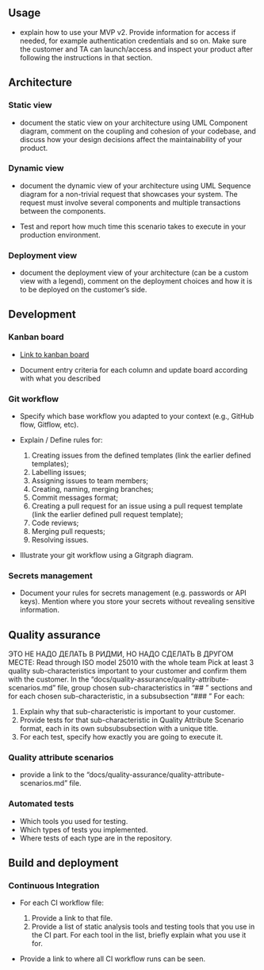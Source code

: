 ## Usage

-  explain how to use your MVP v2. Provide information for access if needed, for example authentication credentials and so on. Make sure the customer and TA can launch/access and inspect your product after following the instructions in that section.

## Architecture

### Static view

- document the static view on your architecture using UML Component diagram, comment on the coupling and cohesion of your codebase, and discuss how your design decisions affect the maintainability of your product.

### Dynamic view

- document the dynamic view of your architecture using UML Sequence diagram for a non-trivial request that showcases your system. The request must involve several components and multiple transactions between the components.

- Test and report how much time this scenario takes to execute in your production environment.

### Deployment view

- document the deployment view of your architecture (can be a custom view with a legend), comment on the deployment choices and how it is to be deployed on the customer’s side.

## Development

### Kanban board

- [Link to kanban board](https://some-link)

- Document entry criteria for each column and update board according with what you described

### Git workflow

- Specify which base workflow you adapted to your context (e.g., GitHub flow, Gitflow, etc).

- Explain / Define rules for:
  1. Creating issues from the defined templates (link the earlier defined templates);
  2. Labelling issues;
  3. Assigning issues to team members;
  4. Creating, naming, merging branches;
  5. Commit messages format;
  6. Creating a pull request for an issue using a pull request template (link the earlier defined pull request template);
  7. Code reviews;
  8. Merging pull requests;
  9. Resolving issues.

- Illustrate your git workflow using a Gitgraph diagram.

### Secrets management

- Document your rules for secrets management (e.g. passwords or API keys). Mention where you store your secrets without revealing sensitive information.

## Quality assurance

ЭТО НЕ НАДО ДЕЛАТЬ В РИДМИ, НО НАДО СДЕЛАТЬ В ДРУГОМ МЕСТЕ: Read through ISO model 25010 with the whole team
Pick at least 3 quality sub-characteristics important to your customer and confirm them with the customer.
In the “docs/quality-assurance/quality-attribute-scenarios.md” file, group chosen sub-characteristics
in “## <characteristic name>” sections and for each chosen sub-characteristic, in a subsubsection “### <sub-characteristic name>”
For each:
  1. Explain why that sub-characteristic is important to your customer.
  2. Provide tests for that sub-characteristic in Quality Attribute Scenario format, each in its own subsubsubsection with a unique title.
  3. For each test, specify how exactly you are going to execute it.

### Quality attribute scenarios

- provide a link to the “docs/quality-assurance/quality-attribute-scenarios.md” file.

### Automated tests

- Which tools you used for testing.
- Which types of tests you implemented.
- Where tests of each type are in the repository.

## Build and deployment

### Continuous Integration

- For each CI workflow file:
  1. Provide a link to that file.
  2. Provide a list of static analysis tools and testing tools that you use in the CI part. For each tool in the list, briefly explain what you use it for.

- Provide a link to where all CI workflow runs can be seen.
